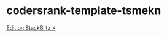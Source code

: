 # codersrank-template-tsmekn

[Edit on StackBlitz ⚡️](https://stackblitz.com/edit/codersrank-template-tsmekn)